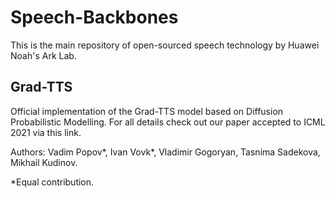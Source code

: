 # Speech-Backbones

This is the main repository of open-sourced speech technology by Huawei Noah's Ark Lab.

## Grad-TTS

Official implementation of the Grad-TTS model based on Diffusion Probabilistic Modelling. For all details check out our paper accepted to ICML 2021 via this link.

Authors: Vadim Popov*, Ivan Vovk*, Vladimir Gogoryan, Tasnima Sadekova, Mikhail Kudinov.

*Equal contribution.
